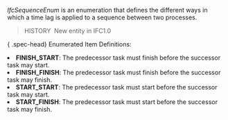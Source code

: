 ﻿_IfcSequenceEnum_ is an enumeration that defines the different ways in which a time lag is applied to a sequence between two processes.

> HISTORY&nbsp; New entity in IFC1.0

{ .spec-head}
Enumerated Item Definitions:

<lu>
      <li><b>FINISH_START</b>: The predecessor task must finish before the successor task may start.</li>
      <li><b>FINISH_FINISH</b>: The predecessor task must finish before the successor task may finish.</li>
      <li><b>START_START</b>: The predecessor task must start before the successor task may start.</li>
      <li><b>START_FINISH</b>: The predecessor task must start before the successor task may finish.</li>
    </lu>
